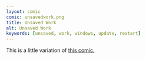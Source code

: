 ```yaml
---
layout: comic
comic: unsavedwork.png
title: Unsaved Work
alt: Unsaved Work
keywords: [unsaved, work, windows, update, restart]
---
```


This is a little variation of [this comic.](https://lolnein.com/2018/01/26/updateandrestart/)